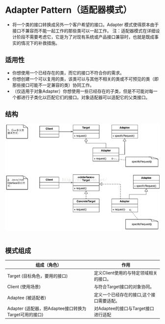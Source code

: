 # Adapter Pattern（适配器模式）

* 将一个类的接口转换成另外一个客户希望的接口。Adapter 模式使得原本由于接口不兼容而不能一起工作的那些类可以一起工作。
注：适配器模式在详细设计阶段不需要考虑它，它是为了对现有系统或产品接口兼容时，也就是既成事实的情况下的补救措施。

## 适用性

* 你想使用一个已经存在的类，而它的接口不符合你的需求。
* 你想创建一个可以复用的类，该类可以与其他不相关的类或不可预见的类（即那些接口可能不一定兼容的类）协同工作。
* （仅适用于对象Adapter）你想使用一些已经存在的子类，但是不可能对每一个都进行子类化以匹配它们的接口。对象适配器可以适配它的父类接口。

## 结构

![adapter](adapter.png)
 
## 模式组成

| 组成（角色） | 作用 |
| --- | --- |
| Target (目标角色，要用的接口)  | 定义Client使用的与特定领域相关的接口。  |
| Client (使用场景)  | 与符合Target接口的对象协同。  |
| Adaptee (被适配者)  | 定义一个已经存在的接口,这个接口需要适配。  |
| Adapter (适配器，把Adaptee接口转换为Target可用的接口)  | 对Adaptee的接口与Target接口进行适配  |
